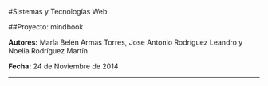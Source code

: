 #Sistemas y Tecnologías Web 

##Proyecto: mindbook


**Autores:** María Belén Armas Torres, Jose Antonio Rodríguez Leandro y  Noelia Rodríguez Martín
			 
**Fecha:** 24 de Noviembre de 2014

-------------------------------------------------------------------

